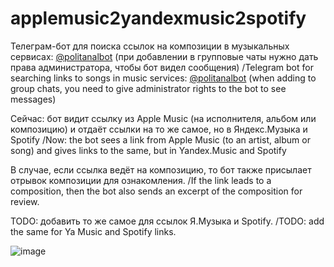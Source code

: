 # applemusic2yandexmusic2spotify
Телеграм-бот для поиска ссылок на композиции в музыкальных сервисах: [@politanalbot](https://t.me/politanalbot) (при добавлении в групповые чаты нужно дать права администратора, чтобы бот видел сообщения)
/Telegram bot for searching links to songs in music services: [@politanalbot](https://t.me/politanalbot) (when adding to group chats, you need to give administrator rights to the bot to see messages)

Сейчас: бот видит ссылку из Apple Music (на исполнителя, альбом или композицию) и отдаёт ссылки на то же самое, но в Яндекс.Музыка и Spotify
/Now: the bot sees a link from Apple Music (to an artist, album or song) and gives links to the same, but in Yandex.Music and Spotify

В случае, если ссылка ведёт на композицию, то бот также присылает отрывок композиции для ознакомления.
/If the link leads to a composition, then the bot also sends an excerpt of the composition for review.

TODO: добавить то же самое для ссылок Я.Музыка и Spotify.
/TODO: add the same for Ya Music and Spotify links.

![image](https://user-images.githubusercontent.com/23462215/117817839-6f22a980-b281-11eb-96a7-6899b553a333.png)
